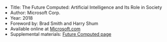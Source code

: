 * Title: The Future Computed: Artificial Intelligence and Its Role in Society
* Author: Microsoft Corp.
* Year: 2018
* Foreword by: Brad Smith and Harry Shum
* Available online at [Microsoft.com](https://blogs.microsoft.com/wp-content/uploads/2018/02/The-Future-Computed_2.8.18.pdf)
* Supplemental materials: [Future Computed page](https://news.microsoft.com/futurecomputed/)
